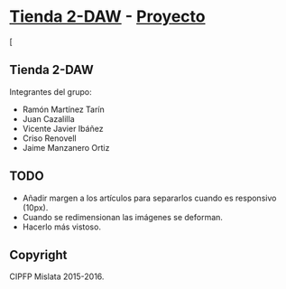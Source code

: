 # [Tienda 2-DAW](http://startbootstrap.com/) - [Proyecto](http://startbootstrap.com/template-overviews/shop-homepage/)

[

## Tienda 2-DAW

Integrantes del grupo:
* Ramón Martínez Tarín
* Juan Cazalilla
* Vicente Javier Ibáñez
* Criso Renovell
* Jaime Manzanero Ortiz


## TODO

* Añadir margen a los artículos para separarlos cuando es responsivo (10px).
* Cuando se redimensionan las imágenes se deforman.
* Hacerlo más vistoso.




## Copyright

CIPFP Mislata 2015-2016.
